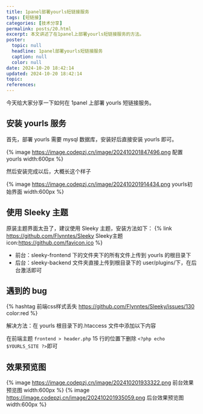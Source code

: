 ```yaml
---
title: 1panel部署yourls短链接服务
tags: [短链接]
categories: [技术分享]
permalink: posts/20.html
excerpt: 本文讲述了在1panel上部署yourls短链接服务的方法。
poster:
  topic: null
  headline: 1panel部署yourls短链接服务
  caption: null
  color: null
date: 2024-10-20 18:42:14
updated: 2024-10-20 18:42:14
topic:
references:
---
```


今天给大家分享一下如何在 1panel 上部署 yourls 短链接服务。

## 安装 yourls 服务

首先，部署 yourls 需要 mysql 数据库，安装好后直接安装 yourls 即可。

{% image https://image.codepzj.cn/image/202410201847496.png 配置yourls width:600px %}

然后安装完成以后，大概长这个样子

{% image https://image.codepzj.cn/image/202410201914434.png yourls初始界面 width:600px %}

## 使用 Sleeky 主题

原装主题界面太丑了，建议使用 Sleeky 主题，安装方法如下：
{% link https://github.com/Flynntes/Sleeky Sleeky主题 icon:https://github.com/favicon.ico %}

- 前台：sleeky-frontend 下的文件夹下的所有文件上传到 yourls 的根目录下
- 后台：sleeky-backend 文件夹直接上传到根目录下的 user/plugins/下，在后台激活即可

## 遇到的 bug

{% hashtag 前端css样式丢失 https://github.com/Flynntes/Sleeky/issues/130 color:red %}

解决方法：在 yourls 根目录下的.htaccess 文件中添加以下内容

在前端主题 `frontend > header.php` 15 行的位置下删除 `<?php echo $YOURLS_SITE ?>`即可

## 效果预览图

{% image https://image.codepzj.cn/image/202410201933322.png 前台效果预览图 width:600px %}
{% image https://image.codepzj.cn/image/202410201935059.png 后台效果预览图 width:600px %}
